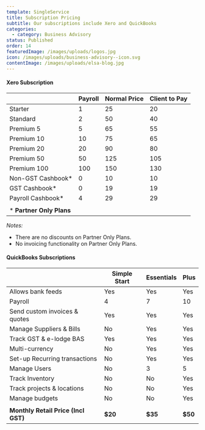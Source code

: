 ```yaml
---
template: SingleService
title: Subscription Pricing
subtitle: Our subscriptions include Xero and QuickBooks
categories:
  - category: Business Advisory
status: Published
order: 14
featuredImage: /images/uploads/logos.jpg
icon: /images/uploads/business-advisory--icon.svg
contentImage: /images/uploads/elsa-blog.jpg
---
```

#### Xero Subscription

|                           | Payroll | Normal Price | Client to Pay |
| ------------------------- | ------- | ------------ | ------------- |
| Starter                   | 1       | 25           | 20            |
| Standard                  | 2       | 50           | 40            |
| Premium 5                 | 5       | 65           | 55            |
| Premium 10                | 10      | 75           | 65            |
| Premium 20                | 20      | 90           | 80            |
| Premium 50                | 50      | 125          | 105           |
| Premium 100               | 100     | 150          | 130           |
| Non-GST Cashbook*         | 0       | 10           | 10            |
| GST Cashbook*             | 0       | 19           | 19            |
| Payroll Cashbook*         | 4       | 29           | 29            |
|                           |         |              |               |
| \* **Partner Only Plans** |         |              |               |

_Notes:_

* There are no discounts on Partner Only Plans. 
* No invoicing functionality on Partner Only Plans.

#### QuickBooks Subscriptions

|                                     | Simple Start | Essentials | Plus    |
| ----------------------------------- | ------------ | ---------- | ------- |
| Allows bank feeds                   | Yes          | Yes        | Yes     |
| Payroll                             | 4            | 7          | 10      |
| Send custom invoices & quotes       | Yes          | Yes        | Yes     |
| Manage Suppliers & Bills            | No           | Yes        | Yes     |
| Track GST & e-lodge BAS             | Yes          | Yes        | Yes     |
| Multi-currency                      | No           | Yes        | Yes     |
| Set-up Recurring transactions       | No           | Yes        | Yes     |
| Manage Users                        | No           | 3          | 5       |
| Track Inventory                     | No           | No         | Yes     |
| Track projects & locations          | No           | No         | Yes     |
| Manage budgets                      | No           | No         | Yes     |
|                                     |              |            |         |
| **Monthly Retail Price (Incl GST)** | **$20**      | **$35**    | **$50** |
